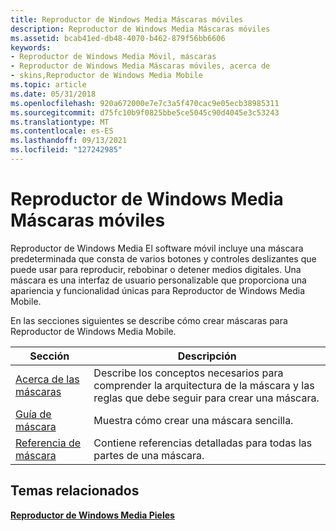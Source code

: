```yaml
---
title: Reproductor de Windows Media Máscaras móviles
description: Reproductor de Windows Media Máscaras móviles
ms.assetid: bcab41ed-db48-4070-b462-879f56bb6606
keywords:
- Reproductor de Windows Media Móvil, máscaras
- Reproductor de Windows Media Máscaras móviles, acerca de
- skins,Reproductor de Windows Media Mobile
ms.topic: article
ms.date: 05/31/2018
ms.openlocfilehash: 920a672000e7e7c3a5f470cac9e05ecb38985311
ms.sourcegitcommit: d75fc10b9f0825bbe5ce5045c90d4045e3c53243
ms.translationtype: MT
ms.contentlocale: es-ES
ms.lasthandoff: 09/13/2021
ms.locfileid: "127242985"
---
```

# <a name="windows-media-player-mobile-skins"></a>Reproductor de Windows Media Máscaras móviles

Reproductor de Windows Media El software móvil incluye una máscara predeterminada que consta de varios botones y controles deslizantes que puede usar para reproducir, rebobinar o detener medios digitales. Una máscara es una interfaz de usuario personalizable que proporciona una apariencia y funcionalidad únicas para Reproductor de Windows Media Mobile.

En las secciones siguientes se describe cómo crear máscaras para Reproductor de Windows Media Mobile.



| Sección                               | Descripción                                                                                                   |
|---------------------------------------|---------------------------------------------------------------------------------------------------------------|
| [Acerca de las máscaras](about-skins-mobile.md) | Describe los conceptos necesarios para comprender la arquitectura de la máscara y las reglas que debe seguir para crear una máscara. |
| [Guía de máscara](skin-guide.md)          | Muestra cómo crear una máscara sencilla.                                                                            |
| [Referencia de máscara](skin-reference.md)  | Contiene referencias detalladas para todas las partes de una máscara.                                                     |



 

## <a name="related-topics"></a>Temas relacionados

<dl> <dt>

[**Reproductor de Windows Media Pieles**](windows-media-player-skins.md)
</dt> </dl>

 

 




